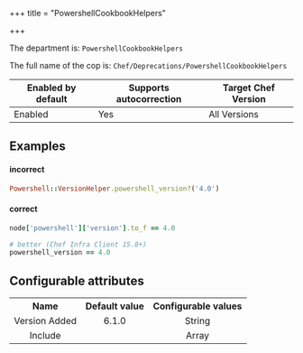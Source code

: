 +++
title = "PowershellCookbookHelpers"

+++

<!-- This content is automatically generated. See https://github.com/chef/chef-web-docs/blob/main/generated/README.md -->

The department is: `PowershellCookbookHelpers`

The full name of the cop is: `Chef/Deprecations/PowershellCookbookHelpers`

| Enabled by default | Supports autocorrection | Target Chef Version |
| --- | --- | --- |
| Enabled | Yes | All Versions |

## Examples


#### incorrect

```ruby
Powershell::VersionHelper.powershell_version?('4.0')
```

#### correct

```ruby
node['powershell']['version'].to_f == 4.0

# better (Chef Infra Client 15.8+)
powershell_version == 4.0
```

## Configurable attributes

<table>
<tbody><tr>
<th>Name</th>
<th>Default value</th>
<th>Configurable values</th>
</tr>
<tr>
<td style="text-align:center">Version Added</td>
<td style="text-align:center">6.1.0</td>
<td style="text-align:center">String</td>
</tr>
<tr><td style="text-align:center">Include</td>
<td style="text-align:center"><ul>
</ul>
</td>
<td style="text-align:center">Array</td>
</tr></tbody></table>
